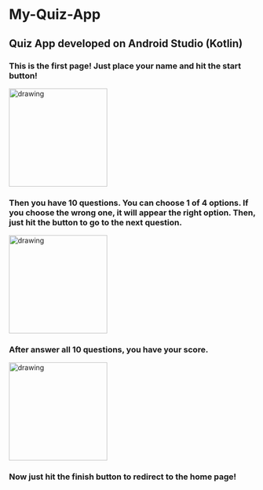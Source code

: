 # My-Quiz-App

## Quiz App developed on Android Studio (Kotlin)

### This is the first page! Just place your name and hit the start button!

<img src="https://user-images.githubusercontent.com/57724386/214130687-5ab9bc20-ee3f-4b48-8c13-dd1c2dcd9c93.png" alt="drawing" width="200"/>

### Then you have 10 questions. You can choose 1 of 4 options. If you choose the wrong one, it will appear the right option. Then, just hit the button to go to the next question.

<img src="https://user-images.githubusercontent.com/57724386/214134882-0234e090-0497-4d27-8223-7ffd4aa5cfc2.png" alt="drawing" width="200"/>

### After answer all 10 questions, you have your score.

<img src="https://user-images.githubusercontent.com/57724386/214135616-76e890af-e6fd-4532-b598-3bacf874d51c.png" alt="drawing" width="200"/>

### Now just hit the finish button to redirect to the home page!
